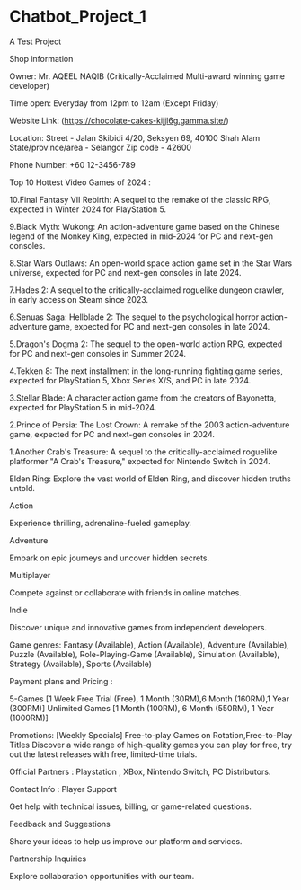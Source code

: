 # Chatbot_Project_1
A Test Project 

Shop information

Owner: Mr. AQEEL NAQIB (Critically-Acclaimed Multi-award winning game developer)

Time open: Everyday from 12pm to 12am (Except Friday)

Website Link: (https://chocolate-cakes-kijjl6g.gamma.site/)

Location: Street - Jalan Skibidi 4/20, Seksyen 69, 40100 Shah Alam State/province/area - Selangor Zip code - 42600

Phone Number: +60 12-3456-789

Top 10 Hottest Video Games of 2024 :

10.Final Fantasy VII Rebirth: A sequel to the remake of the classic RPG, expected in Winter 2024 for PlayStation 5.

9.Black Myth: Wukong: An action-adventure game based on the Chinese legend of the Monkey King, expected in mid-2024 for PC and next-gen consoles.

8.Star Wars Outlaws: An open-world space action game set in the Star Wars universe, expected for PC and next-gen consoles in late 2024.

7.Hades 2: A sequel to the critically-acclaimed roguelike dungeon crawler, in early access on Steam since 2023.

6.Senuas Saga: Hellblade 2: The sequel to the psychological horror action-adventure game, expected for PC and next-gen consoles in late 2024.

5.Dragon's Dogma 2: The sequel to the open-world action RPG, expected for PC and next-gen consoles in Summer 2024.

4.Tekken 8: The next installment in the long-running fighting game series, expected for PlayStation 5, Xbox Series X/S, and PC in late 2024.

3.Stellar Blade: A character action game from the creators of Bayonetta, expected for PlayStation 5 in mid-2024.

2.Prince of Persia: The Lost Crown: A remake of the 2003 action-adventure game, expected for PC and next-gen consoles in 2024.

1.Another Crab's Treasure: A sequel to the critically-acclaimed roguelike platformer "A Crab's Treasure," expected for Nintendo Switch in 2024.

Elden Ring: Explore the vast world of Elden Ring, and discover hidden truths untold.


Action

Experience thrilling, adrenaline-fueled gameplay.

Adventure

Embark on epic journeys and uncover hidden secrets.

Multiplayer

Compete against or collaborate with friends in online matches.

Indie

Discover unique and innovative games from independent developers.

Game genres: Fantasy (Available), Action (Available), Adventure (Available), Puzzle (Available), Role-Playing-Game (Available), Simulation (Available), Strategy (Available), Sports (Available)

Payment plans and Pricing :

5-Games [1 Week Free Trial (Free), 1 Month (30RM),6 Month (160RM),1 Year (300RM)]
Unlimited Games [1 Month (100RM), 6 Month (550RM), 1 Year (1000RM)]

Promotions: [Weekly Specials] Free-to-play Games on Rotation,Free-to-Play Titles Discover a wide range of high-quality games you can play for free, try out the latest releases with free, limited-time trials.

Official Partners : Playstation , XBox, Nintendo Switch, PC Distributors.

Contact Info : 
Player Support

Get help with technical issues, billing, or game-related questions.

Feedback and Suggestions

Share your ideas to help us improve our platform and services.

Partnership Inquiries

Explore collaboration opportunities with our team.


